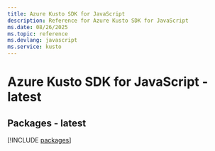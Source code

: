 ```yaml
---
title: Azure Kusto SDK for JavaScript
description: Reference for Azure Kusto SDK for JavaScript
ms.date: 08/26/2025
ms.topic: reference
ms.devlang: javascript
ms.service: kusto
---
```

# Azure Kusto SDK for JavaScript - latest
## Packages - latest
[!INCLUDE [packages](kusto-index.md)]
